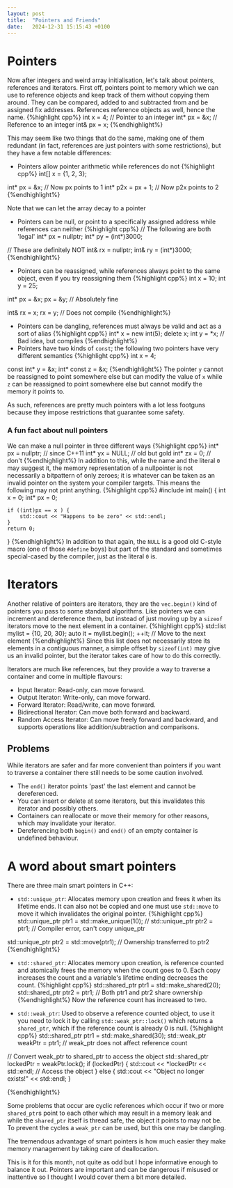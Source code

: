 ```yaml
---
layout: post
title:  "Pointers and Friends"
date:   2024-12-31 15:15:43 +0100
---
```

# Pointers
Now after integers and weird array initialisation, let's talk about pointers, references and iterators. First off, pointers point to memory which we can use to reference objects and keep track of them without copying them around. They can be compared, added to and subtracted from and be assigned fix addresses. References reference objects as well, hence the name.
{%highlight cpp%}
int x = 4;
// Pointer to an integer
int* px = &x;
// Reference to an integer
int& px = x;
{%endhighlight%}

This may seem like two things that do the same, making one of them redundant (in fact, references are just pointers with some restrictions), but they have a few notable differences:
- Pointers allow pointer arithmetic while references do not
{%highlight cpp%}
int[] x = {1, 2, 3};

int* px = &x; // Now px points to 1
int* p2x = px + 1; // Now p2x points to 2
{%endhighlight%}

Note that we can let the array decay to a pointer
- Pointers can be null, or point to a specifically assigned address while references can neither
{%highlight cpp%}
// The following are both 'legal'
int* px = nullptr;
int* py = (int*)3000;

// These are definitely NOT
int& rx = nullptr;
int& ry = (int*)3000;
{%endhighlight%}
- Pointers can be reassigned, while references always point to the same object, even if you try reassigning them
{%highlight cpp%}
int x = 10;
int y = 25;

int* px = &x;
px = &y; // Absolutely fine

int& rx = x;
rx = y; // Does not compile 
{%endhighlight%}
- Pointers can be dangling, references must always be valid and act as a sort of alias
{%highlight cpp%}
int* x = new int(5);
delete x;
int y = *x; // Bad idea, but compiles
{%endhighlight%}
-  Pointers have two kinds of ```const```; the following two pointers have very different semantics
{%highlight cpp%}
int x = 4;

const int* y = &x;
int* const z = &x;
{%endhighlight%}
The pointer ```y``` cannot be reassigned to point somewhere else but can modify the value of ```x``` while ```z``` can be reassigned to point somewhere else but cannot modify the memory it points to.

As such, references are pretty much pointers with a lot less footguns because they impose restrictions that guarantee some safety.
### A fun fact about null pointers
We can make a null pointer in three different ways
{%highlight cpp%}
int* px = nullptr; // since C++11
int* yx = NULL; // old but gold
int* zx = 0; // don't
{%endhighlight%}
In addition to this, while the name and the literal ```0``` may suggest it, the memory representation of a nullpointer is not necessarily a bitpattern of only zeroes; it is whatever can be taken as an invalid pointer on the system your compiler targets. This means the following may not print anything.
{%highlight cpp%}
#include <iostream>
int main() {
    int x = 0;
    int* px = 0;

    if ((int)px == x ) {
        std::cout << "Happens to be zero" << std::endl;
    }
    return 0;
}
{%endhighlight%}
In addition to that again, the ```NULL``` is a good old C-style macro (one of those ```#define``` boys) but part of the standard and sometimes special-cased by the compiler, just as the literal ```0``` is. 

# Iterators
Another relative of pointers are iterators, they are the ```vec.begin()``` kind of pointers you pass to some standard algorithms. Like pointers we can increment and dereference them, but instead of just moving up by a ```sizeof``` iterators move to the next element in a container.
{%highlight cpp%}
std::list<int> mylist = {10, 20, 30};
auto it = mylist.begin();
++it;  // Move to the next element
{%endhighlight%}
Since this list does not necessarily store its elements in a contiguous manner, a simple offset by ```sizeof(int)``` may give us an invalid pointer, but the iterator takes care of how to do this correctly.

Iterators are much like references, but they provide a way to traverse a container and come in multiple flavours:
- Input Iterator: Read-only, can move forward.
- Output Iterator: Write-only, can move forward.
- Forward Iterator: Read/write, can move forward.
- Bidirectional Iterator: Can move both forward and backward.
- Random Access Iterator: Can move freely forward and backward, and supports operations like addition/subtraction and comparisons.


## Problems
While iterators are safer and far more convenient than pointers if you want to traverse a container there still needs to be some caution involved.
-  The ```end()``` iterator points 'past' the last element and cannot be dereferenced.
-  You can insert or delete at some iterators, but this invalidates this iterator and possibly others.
-  Containers can reallocate or move their memory for other reasons, which may invalidate your iterator.
-  Dereferencing both ```begin()``` and ```end()``` of an empty container is undefined behaviour.

# A word about smart pointers
There are three main smart pointers in C++:
- ```std::unique_ptr```: Allocates memory upon creation and frees it when its lifetime ends. It can also not be copied and one must use ```std::move``` to move it which invalidates the original pointer.
{%highlight cpp%}
std::unique_ptr<int> ptr1 = std::make_unique<int>(10);
// std::unique_ptr<int> ptr2 = ptr1; // Compiler error, can't copy unique_ptr

std::unique_ptr<int> ptr2 = std::move(ptr1); // Ownership transferred to ptr2
{%endhighlight%}

- ```std::shared_ptr```: Allocates memory upon creation, is reference counted and atomically frees the memory when the count goes to 0. Each copy increases the count and a variable's lifetime ending decreases the count.
{%highlight cpp%}
std::shared_ptr<int> ptr1 = std::make_shared<int>(20);
std::shared_ptr<int> ptr2 = ptr1;  // Both ptr1 and ptr2 share ownership
{%endhighlight%}
Now the reference count has increased to two.

- ```std::weak_ptr```: Used to observe a reference counted object, to use it you need to lock it by calling ```std::weak_ptr::lock()``` which returns a ```shared_ptr```, which if the reference count is already 0 is null.
{%highlight cpp%}
std::shared_ptr<int> ptr1 = std::make_shared<int>(30);
std::weak_ptr<int> weakPtr = ptr1;  // weak_ptr does not affect reference count

// Convert weak_ptr to shared_ptr to access the object
std::shared_ptr<int> lockedPtr = weakPtr.lock();
if (lockedPtr) {
    std::cout << *lockedPtr << std::endl; // Access the object
} else {
    std::cout << "Object no longer exists!" << std::endl;
}

{%endhighlight%}

Some problems that occur are cyclic references which occur if two or more ```shared_ptr```s point to each other which may result in a memory leak and while the ```shared_ptr``` itself is thread safe, the object it points to may not be. To prevent the cycles a ```weak_ptr``` can be used, but this one may be dangling.

The tremendous advantage of smart pointers is how much easier they make memory management by taking care of deallocation. 

This is it for this month, not quite as odd but I hope informative enough to balance it out. Pointers are important and can be dangerous if misused or inattentive so I thought I would cover them a bit more detailed.